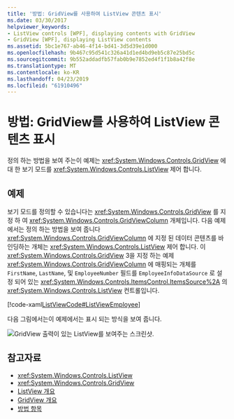 ```yaml
---
title: '방법: GridView를 사용하여 ListView 콘텐츠 표시'
ms.date: 03/30/2017
helpviewer_keywords:
- ListView controls [WPF], displaying contents with GridView
- GridView [WPF], displaying ListView contents
ms.assetid: 5bc1e767-ab46-4f14-bd41-3d5d39e1d000
ms.openlocfilehash: 9b467c95d541c326a41d1ed4bd9eb5c87e25bd5c
ms.sourcegitcommit: 9b552addadfb57fab0b9e7852ed4f1f1b8a42f8e
ms.translationtype: MT
ms.contentlocale: ko-KR
ms.lasthandoff: 04/23/2019
ms.locfileid: "61910496"
---
```

# <a name="how-to-display-listview-contents-by-using-a-gridview"></a>방법: GridView를 사용하여 ListView 콘텐츠 표시
정의 하는 방법을 보여 주는이 예제는 <xref:System.Windows.Controls.GridView> 에 대 한 보기 모드를 <xref:System.Windows.Controls.ListView> 제어 합니다.  
  
## <a name="example"></a>예제  
 보기 모드를 정의할 수 있습니다는 <xref:System.Windows.Controls.GridView> 를 지정 하 여 <xref:System.Windows.Controls.GridViewColumn> 개체입니다. 다음 예제에서는 정의 하는 방법을 보여 줍니다 <xref:System.Windows.Controls.GridViewColumn> 에 지정 된 데이터 콘텐츠를 바인딩하는 개체는 <xref:System.Windows.Controls.ListView> 제어 합니다. 이 <xref:System.Windows.Controls.GridView> 3을 지정 하는 예제 <xref:System.Windows.Controls.GridViewColumn> 에 매핑되는 개체를 `FirstName`, `LastName`, 및 `EmployeeNumber` 필드를 `EmployeeInfoDataSource` 로 설정 되어 있는 <xref:System.Windows.Controls.ItemsControl.ItemsSource%2A> 의 <xref:System.Windows.Controls.ListView> 컨트롤입니다.  
  
 [!code-xaml[ListViewCode#ListViewEmployee](~/samples/snippets/csharp/VS_Snippets_Wpf/ListViewCode/CSharp/Window1.xaml#listviewemployee)]  
  
 다음 그림에서는이 예제에서는 표시 되는 방식을 보여 줍니다.  
  
 ![GridView 출력이 있는 ListView를 보여주는 스크린샷.](./media/gridview-overview/listview-gridview-output.jpg)  
  
## <a name="see-also"></a>참고자료

- <xref:System.Windows.Controls.ListView>
- <xref:System.Windows.Controls.GridView>
- [ListView 개요](listview-overview.md)
- [GridView 개요](gridview-overview.md)
- [방법 항목](listview-how-to-topics.md)
